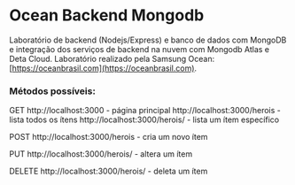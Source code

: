 # Ocean Backend Mongodb

Laboratório de backend (Nodejs/Express) e banco de dados com MongoDB e integração dos serviços de backend na nuvem com Mongodb Atlas e Deta Cloud. 
Laboratório realizado pela Samsung Ocean: [https://oceanbrasil.com](https://oceanbrasil.com).

### Métodos possíveis:

GET
http://localhost:3000 - página principal
http://localhost:3000/herois - lista todos os ítens 
http://localhost:3000/herois/<id> - lista um ítem específico

POST
http://localhost:3000/herois - cria um novo ítem

PUT
http://localhost:3000/herois/<id> - altera um ítem

DELETE
http://localhost:3000/herois/<id> - deleta um ítem